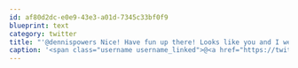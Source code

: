 ```yaml
---
id: af80d2dc-e0e9-43e3-a01d-7345c33bf0f9
blueprint: text
category: twitter
title: "'@dennispowers Nice! Have fun up there! Looks like you and I went in opposite directions :)"
caption: '<span class="username username_linked">@<a href="https://twitter.com/dennispowers" title="Dennis Powers">dennispowers</a></span> Nice! Have fun up there! Looks like you and I went in opposite directions :)'
---
```


